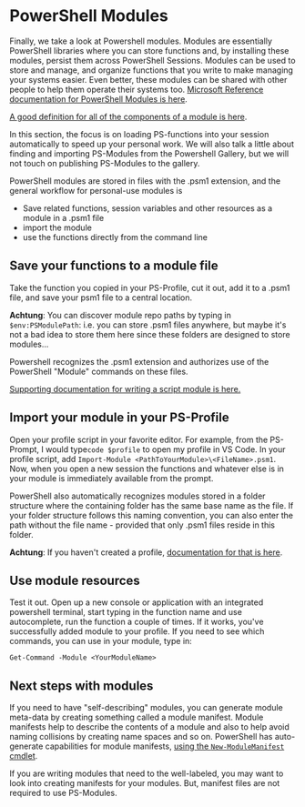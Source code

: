 # PowerShell Modules

Finally, we take a look at Powershell modules. Modules are essentially PowerShell libraries where you can store functions and, by installing these modules, persist them across PowerShell Sessions. Modules can be used to store and manage, and organize functions that you write to make managing your systems easier. Even better, these modules can be shared with other people to help them operate their systems too. [Microsoft Reference documentation for PowerShell Modules is here](https://docs.microsoft.com/en-us/powershell/module/microsoft.powershell.core/about/about_modules?view=powershell-6).

[A good definition for all of the components of a module is here](https://msdn.microsoft.com/en-us/library/dd878324%28v=vs.85%29.aspx).

In this section, the focus is on loading PS-functions into your session automatically to speed up your personal work. We will also talk a little about finding and importing PS-Modules from the Powershell Gallery, but we will not touch on publishing PS-Modules to the gallery.

PowerShell modules are stored in files with the .psm1 extension, and the general workflow for personal-use modules is

* Save related functions, session variables and other resources as a module in a .psm1 file
* import the module
* use the functions directly from the command line

## Save your functions to a module file

Take the function you copied in your PS-Profile, cut it out, add it to a .psm1 file, and save your psm1 file to a central location.

**Achtung**: You can discover module repo paths by typing in `$env:PSModulePath`: i.e. you can store .psm1 files anywhere, but maybe it's not a bad idea to store them here since these folders are designed to store modules...

Powershell recognizes the .psm1 extension and authorizes use of the PowerShell "Module" commands on these files.

[Supporting documentation for writing a script module is here.](https://msdn.microsoft.com/en-us/library/dd878340%28v=vs.85%29.aspx)

## Import your module in your PS-Profile

Open your profile script in your favorite editor. For example, from the PS-Prompt, I would type`code $profile` to open my profile in VS Code. In your profile script, add `Import-Module <PathToYourModule>\<FileName>.psm1`. Now, when you open a new session the functions and whatever else is in your module is immediately available from the prompt.

PowerShell also automatically recognizes modules stored in a folder structure where the containing folder has the same base name as the file. If your folder structure follows this naming convention, you can also enter the path without the file name - provided that only .psm1 files reside in this folder.

**Achtung**: If you haven't created a profile, [documentation for that is here](https://docs.microsoft.com/en-us/powershell/module/Microsoft.PowerShell.Core/Import-Module?view=powershell-6#description).

## Use module resources

Test it out. Open up a new console or application with an integrated powershell terminal, start typing in the function name and use autocomplete, run the function a couple of times. If it works, you've successfully added module to your profile. If you need to see which commands, you can use in your module, type in:

`Get-Command -Module <YourModuleName>`

## Next steps with modules

If you need to have "self-describing" modules, you can generate module meta-data by creating something called a module manifest. Module manifests help to describe the contents of a module and also to help avoid naming collisions by creating name spaces and so on. PowerShell has auto-generate capabilities for module manifests, [using the `New-ModuleManifest` cmdlet](https://docs.microsoft.com/en-us/powershell/module/microsoft.powershell.core/new-modulemanifest?view=powershell-6#description).

If you are writing modules that need to the well-labeled, you may want to look into creating manifests for your modules. But, manifest files are not required to use PS-Modules.

# 



